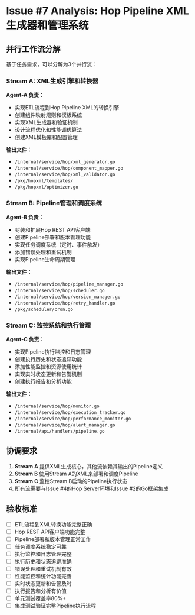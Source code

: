 # Issue #7 Analysis: Hop Pipeline XML生成器和管理系统

## 并行工作流分解

基于任务需求，可以分解为3个并行流：

### Stream A: XML生成引擎和转换器
**Agent-A 负责：**
- 实现ETL流程到Hop Pipeline XML的转换引擎
- 创建组件映射规则和模板系统
- 实现XML生成器和验证机制
- 设计流程优化和性能调优算法
- 创建XML模板库和配置管理

**输出文件：**
- `/internal/service/hop/xml_generator.go`
- `/internal/service/hop/component_mapper.go`
- `/internal/service/hop/xml_validator.go`
- `/pkg/hopxml/templates/`
- `/pkg/hopxml/optimizer.go`

### Stream B: Pipeline管理和调度系统
**Agent-B 负责：**
- 封装和扩展Hop REST API客户端
- 创建Pipeline部署和版本管理功能
- 实现任务调度系统（定时、事件触发）
- 添加错误处理和重试机制
- 实现Pipeline生命周期管理

**输出文件：**
- `/internal/service/hop/pipeline_manager.go`
- `/internal/service/hop/scheduler.go`
- `/internal/service/hop/version_manager.go`
- `/internal/service/hop/retry_handler.go`
- `/pkg/scheduler/cron.go`

### Stream C: 监控系统和执行管理
**Agent-C 负责：**
- 实现Pipeline执行监控和日志管理
- 创建执行历史和状态追踪功能
- 添加性能监控和资源使用统计
- 实现实时状态更新和告警机制
- 创建执行报告和分析功能

**输出文件：**
- `/internal/service/hop/monitor.go`
- `/internal/service/hop/execution_tracker.go`
- `/internal/service/hop/performance_monitor.go`
- `/internal/service/hop/alert_manager.go`
- `/internal/api/handlers/pipeline.go`

## 协调要求

1. **Stream A** 提供XML生成核心，其他流依赖其输出的Pipeline定义
2. **Stream B** 使用Stream A的XML来部署和调度Pipeline
3. **Stream C** 监控Stream B启动的Pipeline执行状态
4. 所有流需要与Issue #4的Hop Server环境和Issue #2的Go框架集成

## 验收标准

- [ ] ETL流程到XML转换功能完整正确
- [ ] Hop REST API客户端功能完整
- [ ] Pipeline部署和版本管理正常工作
- [ ] 任务调度系统稳定可靠
- [ ] 执行监控和日志管理完整
- [ ] 执行历史和状态追踪准确
- [ ] 错误处理和重试机制有效
- [ ] 性能监控和统计功能完善
- [ ] 实时状态更新和告警及时
- [ ] 执行报告和分析有价值
- [ ] 单元测试覆盖率80%+
- [ ] 集成测试验证完整Pipeline执行流程